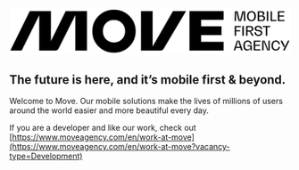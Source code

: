 <picture>
    <source media="(prefers-color-scheme: dark)" srcset="https://github.com/Move-Agency/.github/blob/main/resources/logo/flat/transparent_grey.png">
    <source media="(prefers-color-scheme: light)" srcset="https://github.com/Move-Agency/.github/blob/main/resources/logo/flat/transparent_black.png">
    <img alt="Move Agency logo" src="https://github.com/Move-Agency/.github/blob/main/resources/logo/flat/transparent_black.png">
</picture>

## The future is here, and it’s mobile first & beyond.

Welcome to Move. Our mobile solutions make the lives of millions of users around the world easier and more beautiful every day.

If you are a developer and like our work, check out [https://www.moveagency.com/en/work-at-move](https://www.moveagency.com/en/work-at-move?vacancy-type=Development)

